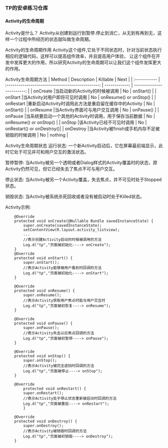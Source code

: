 ### TP的安卓练习仓库

#### Activity的生命周期
Activity是什么？
Activity从创建到运行到暂停.停止到消亡，从无到有再到无，这样一个过程中所经历的状态就叫做生命周期。

Activity的生命周期作用
 Activity这个组件,它处于不同状态时，针对当前状态执行相应的逻辑代码，这样可以提高组件效率，并且提高用户体验，
 让这个组件在开发中发挥更大的作用，所以研究Activity的生命周期可以让我们这个组件发挥更大的作用。

Activity生命周期方法
|    Method    |                   Description                    |    Killable   |            Next           |
| :----------- | :----------------------------------------------: | ------------: | ------------------------: |
|   onCreate   |当启动新的Activity的时候被调用                       |      No       | onStart()                 |
|   onStart    |当Activity对用户即将可见时调用                       |      No       | onResume()  or onStop()   |
|   onRestart  |重新启动Activity时调用此方法是重启留在缓存中的Activity |      No       | onStart()                 |
|   onResume   |当Activity界面可与用户交互调用                       |      No       | onPause()                 |
|   onPause    |当系统要启动一个其他的Activity时调用，用于保存当前数据  |      No       | onResume()  or onStop()   |
|   onStop     |该Activity已经不可见时调用                          |      No       | onRestart() or onDestroy()|
|   onDestroy  |当Activity被finish或手机内存不足被销毁的时候调用      |      No       | nothing                   |

Activity生命周期状态
运行状态: 一个新Activity启动后，它在屏幕最前端显示，此时它处于可见并可和用户交互的激活状态。

暂停暂停: 当Activity被另一个透明或者Dialog样式的Activity覆盖时的状态，原Activity仍然可见，但它已经失去了焦点不可与用户交互。

停止状态: 当Activity被另一个Activity覆盖，失去焦点，并不可见时处于Stopped状态。

销毁状态: 当Activity被系统杀死回收或者没有被启动时处于Killed状态。

Activity示例:
```code
    @Override
    protected void onCreate(@Nullable Bundle savedInstanceState) {
        super.onCreate(savedInstanceState);
        setContentView(R.layout.activity_listview);
        ...
        //表示创建Activity启动的时候被调用的方法
        Log.d("tp","页面被初始化----> onCreate");
    }
    @Override
    protected void onStart() {
        super.onStart();
        //表示Activity能够被用户看到时回调的方法
        Log.d("tp","页面被初始化----> onStart");
    }

    @Override
    protected void onResume() {
        super.onResume();
        //表示Activity获取用户焦点时能与用户交互时
        Log.d("tp","页面被初恢复----> onResume");
    }

    @Override
    protected void onPause() {
        super.onPause();
        //表示Activity失去以后焦点回调的方法
        Log.d("tp","页面被初暂停----> onPause");
    }

    @Override
    protected void onStop() {
        super.onStop();
        //表示Activity被完全遮挡时回调的方法
        Log.d("tp","页面被停止----> onStop");
    }

    @Override
        protected void onRestart() {
        super.onRestart();
        //表示Activity处于停止状态重新被启动时回调的方法
        Log.d("tp","页面被重启----> onRestart");
        }

    @Override
    protected void onDestroy() {
        super.onDestroy();
        //表示Activity被销毁时回调的方法
        Log.d("tp","页面被初销毁----> onDestroy");
    }

```
